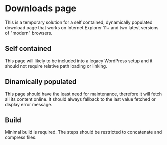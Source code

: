 # Downloads page

This is a temporary solution for a self contained, dynamically populated download page that works on Internet Explorer 11+ and two latest versions of "modern" browsers.

## Self contained

This page will likely to be included into a legacy WordPress setup and it should not require relative path loading or linking.

## Dinamically populated

This page should have the least need for maintenance, therefore it will fetch all its content online. It should always fallback to the last value fetched or display error message.

## Build

Minimal build is required. The steps should be restricted to concatenate and compress files.
